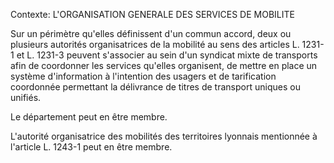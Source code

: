 Contexte: L'ORGANISATION GENERALE DES SERVICES  DE MOBILITE

Sur un périmètre qu'elles définissent d'un commun accord, deux ou plusieurs autorités organisatrices de la mobilité au sens des articles L. 1231-1 et L. 1231-3 peuvent s'associer au sein d'un syndicat mixte de transports afin de coordonner les services qu'elles organisent, de mettre en place un système d'information à l'intention des usagers et de tarification coordonnée permettant la délivrance de titres de transport uniques ou unifiés.

Le département peut en être membre.

L'autorité organisatrice des mobilités des territoires lyonnais mentionnée à l'article L. 1243-1 peut en être membre.